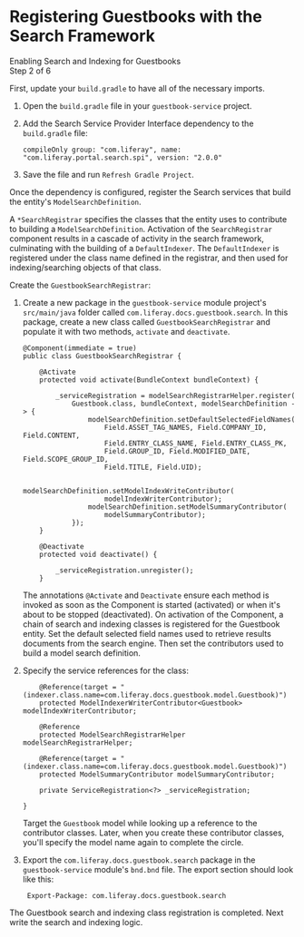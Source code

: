 # Registering Guestbooks with the Search Framework [](id=registering-guestbooks-with-the-search-framework)

<div class="learn-path-step">
    <p>Enabling Search and Indexing for Guestbooks<br>Step 2 of 6</p>
</div>

First, update your `build.gradle` to have all of the necessary imports.

1.  Open the `build.gradle` file in your `guestbook-service` project.

2.  Add the Search Service Provider Interface dependency to the `build.gradle`
    file:

        compileOnly group: "com.liferay", name: "com.liferay.portal.search.spi", version: "2.0.0"

3.  Save the file and run `Refresh Gradle Project`.

Once the dependency is configured, register the Search services that build the
entity's `ModelSearchDefinition`.

A `*SearchRegistrar` specifies the classes that the entity uses to contribute to
building a `ModelSearchDefinition`. Activation of the `SearchRegistrar`
component results in a cascade of activity in the search framework, culminating
with the building of a `DefaultIndexer`. The `DefaultIndexer` is registered
under the class name defined in the registrar, and then used for
indexing/searching objects of that class.

Create the `GuestbookSearchRegistrar`:

1.  Create a new package in the `guestbook-service` module project's
    `src/main/java` folder called `com.liferay.docs.guestbook.search`. In this
    package, create a new class called `GuestbookSearchRegistrar` and populate
    it with two methods, `activate` and `deactivate`.

        @Component(immediate = true)
        public class GuestbookSearchRegistrar {

            @Activate
            protected void activate(BundleContext bundleContext) {

                _serviceRegistration = modelSearchRegistrarHelper.register(
                    Guestbook.class, bundleContext, modelSearchDefinition -> {
                        modelSearchDefinition.setDefaultSelectedFieldNames(
                            Field.ASSET_TAG_NAMES, Field.COMPANY_ID, Field.CONTENT,
                            Field.ENTRY_CLASS_NAME, Field.ENTRY_CLASS_PK,
                            Field.GROUP_ID, Field.MODIFIED_DATE, Field.SCOPE_GROUP_ID,
                            Field.TITLE, Field.UID);

                        modelSearchDefinition.setModelIndexWriteContributor(
                            modelIndexWriterContributor);
                        modelSearchDefinition.setModelSummaryContributor(
                            modelSummaryContributor);
                    });
            }

            @Deactivate
            protected void deactivate() {

                _serviceRegistration.unregister();
            }

    The annotations `@Activate` and `Deactivate` ensure each method is invoked
    as soon as the Component is started (activated) or when it's about to be
    stopped (deactivated). On activation of the Component, a chain of search and
    indexing classes is registered for the Guestbook entity. Set the default
    selected field names used to retrieve results documents from the search
    engine. Then set the contributors used to build a model search definition.

2.  Specify the service references for the class:

            @Reference(target = "(indexer.class.name=com.liferay.docs.guestbook.model.Guestbook)")
            protected ModelIndexerWriterContributor<Guestbook> modelIndexWriterContributor;

            @Reference
            protected ModelSearchRegistrarHelper modelSearchRegistrarHelper;

            @Reference(target = "(indexer.class.name=com.liferay.docs.guestbook.model.Guestbook)")
            protected ModelSummaryContributor modelSummaryContributor;

            private ServiceRegistration<?> _serviceRegistration;

        }

    Target the `Guestbook` model while looking up a reference to the contributor
    classes. Later, when you create these contributor classes, you'll specify
    the model name again to complete the circle.

3. Export the `com.liferay.docs.guestbook.search` package in the 
    `guestbook-service` module's `bnd.bnd` file. The export section should look
    like this: 

        Export-Package: com.liferay.docs.guestbook.search

The Guestbook search and indexing class registration is completed. Next write
the search and indexing logic.
